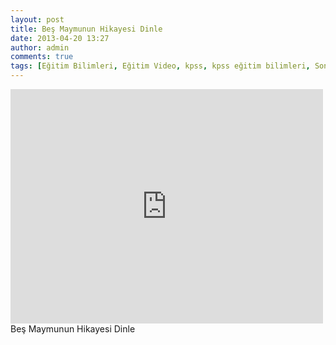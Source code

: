```yaml
---
layout: post
title: Beş Maymunun Hikayesi Dinle
date: 2013-04-20 13:27
author: admin
comments: true
tags: [Eğitim Bilimleri, Eğitim Video, kpss, kpss eğitim bilimleri, Son Konular]
---
```

<iframe src="http://www.youtube.com/embed/-slBdtg1D3s" height="375" width="500" allowfullscreen="" frameborder="0"></iframe>
Beş Maymunun Hikayesi Dinle
